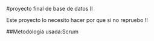 #proyecto final de base de datos II
<p>Este proyecto lo necesito hacer por que si no repruebo !!</p>
##Metodología usada:Scrum 
